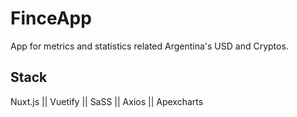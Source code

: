 # FinceApp

App for metrics and statistics related Argentina's USD and Cryptos.

## Stack

Nuxt.js || Vuetify || SaSS || Axios || Apexcharts
